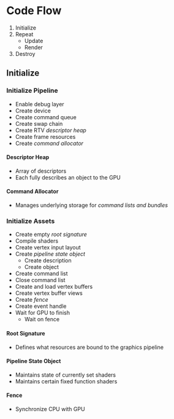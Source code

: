 # Code Flow
1. Initialize
2. Repeat
	- Update
	- Render
3. Destroy

## Initialize

### Initialize Pipeline
- Enable debug layer
- Create device
- Create command queue
- Create swap chain
- Create RTV *descriptor heap*
- Create frame resources
- Create *command allocator*

#### Descriptor Heap
- Array of descriptors
- Each fully describes an object to the GPU

#### Command Allocator
- Manages underlying storage for *command lists and bundles*

### Initialize Assets
- Create empty *root signature*
- Compile shaders
- Create vertex input layout
- Create *pipeline state object*
	- Create description
	- Create object
- Create command list
- Close command list
- Create and load vertex buffers
- Create vertex buffer views
- Create *fence*
- Create event handle
- Wait for GPU to finish
	- Wait on fence

#### Root Signature
- Defines what resources are bound to the graphics pipeline

#### Pipeline State Object
- Maintains state of currently set shaders
- Maintains certain fixed function shaders

#### Fence
- Synchronize CPU with GPU
